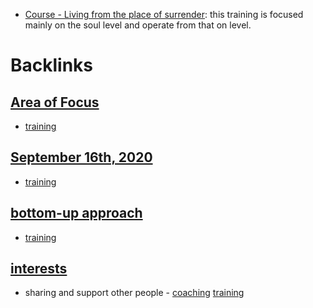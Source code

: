 - [Course - Living from the place of surrender](<Course - Living from the place of surrender.md>): this training is focused mainly on the soul level and operate from that on level.

# Backlinks
## [Area of Focus](<Area of Focus.md>)
- [training](<training.md>)

## [September 16th, 2020](<September 16th, 2020.md>)
- [training](<training.md>)

## [bottom-up approach](<bottom-up approach.md>)
- [training](<training.md>)

## [interests](<interests.md>)
- sharing and support other people - [coaching](<coaching.md>) [training](<training.md>)

